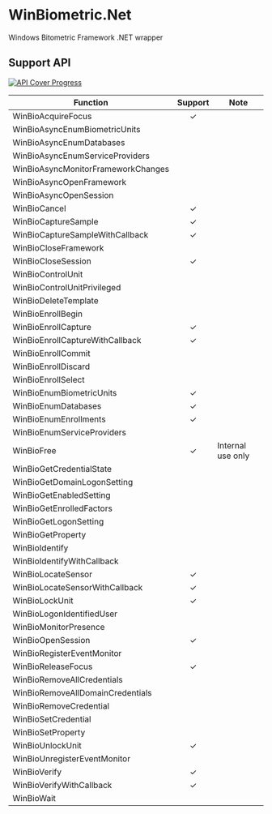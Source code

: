 # WinBiometric.Net
Windows Bitometric Framework .NET wrapper

## Support API

[![API Cover Progress](https://img.shields.io/badge/API%20Coverage-38%25%20(20/52)-green.svg)]()

|Function|Support|Note|
|----|:----:|----|
|WinBioAcquireFocus|✓||
|WinBioAsyncEnumBiometricUnits|||
|WinBioAsyncEnumDatabases|||
|WinBioAsyncEnumServiceProviders|||
|WinBioAsyncMonitorFrameworkChanges|||
|WinBioAsyncOpenFramework|||
|WinBioAsyncOpenSession|||
|WinBioCancel|✓||
|WinBioCaptureSample|✓||
|WinBioCaptureSampleWithCallback|✓||
|WinBioCloseFramework|||
|WinBioCloseSession|✓||
|WinBioControlUnit|||
|WinBioControlUnitPrivileged|||
|WinBioDeleteTemplate|||
|WinBioEnrollBegin|||
|WinBioEnrollCapture|✓||
|WinBioEnrollCaptureWithCallback|✓||
|WinBioEnrollCommit|||
|WinBioEnrollDiscard|||
|WinBioEnrollSelect|||
|WinBioEnumBiometricUnits|✓||
|WinBioEnumDatabases|✓||
|WinBioEnumEnrollments|✓||
|WinBioEnumServiceProviders|||
|WinBioFree|✓|Internal use only|
|WinBioGetCredentialState|||
|WinBioGetDomainLogonSetting|||
|WinBioGetEnabledSetting|||
|WinBioGetEnrolledFactors|||
|WinBioGetLogonSetting|||
|WinBioGetProperty|||
|WinBioIdentify|||
|WinBioIdentifyWithCallback|||
|WinBioLocateSensor|✓||
|WinBioLocateSensorWithCallback|✓||
|WinBioLockUnit|✓||
|WinBioLogonIdentifiedUser|||
|WinBioMonitorPresence|||
|WinBioOpenSession|✓||
|WinBioRegisterEventMonitor|||
|WinBioReleaseFocus|✓||
|WinBioRemoveAllCredentials|||
|WinBioRemoveAllDomainCredentials|||
|WinBioRemoveCredential|||
|WinBioSetCredential|||
|WinBioSetProperty|||
|WinBioUnlockUnit|✓||
|WinBioUnregisterEventMonitor|||
|WinBioVerify|✓||
|WinBioVerifyWithCallback|✓||
|WinBioWait|||